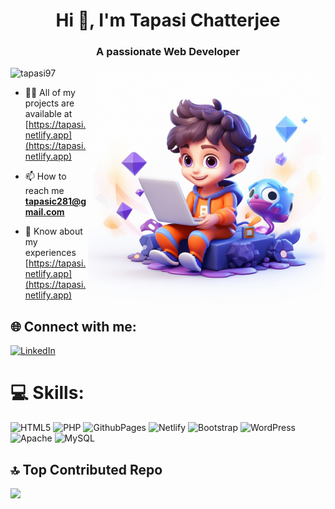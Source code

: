 <h1 align="center">Hi 👋, I'm Tapasi Chatterjee</h1>
<h3 align="center">A passionate Web Developer</h3>

<img align="right" alt="side-img" width="380" src="1708164634960.jpg">

<p align="left"> <img src="https://komarev.com/ghpvc/?username=tapasi97&label=Profile%20views&color=0e75b6&style=flat" alt="tapasi97" /> </p>

- 👨‍💻 All of my projects are available at [https://tapasi.netlify.app](https://tapasi.netlify.app)

- 📫 How to reach me **tapasic281@gmail.com**

- 📄 Know about my experiences [https://tapasi.netlify.app](https://tapasi.netlify.app)

## 🌐 Connect with me:
[![LinkedIn](https://img.shields.io/badge/LinkedIn-%230077B5.svg?logo=linkedin&logoColor=white)](https://www.linkedin.com/in/tapasi-chatterjee-87386a260/) 

# 💻 Skills:
![HTML5](https://img.shields.io/badge/html5-%23E34F26.svg?style=for-the-badge&logo=html5&logoColor=white) ![PHP](https://img.shields.io/badge/php-%23777BB4.svg?style=for-the-badge&logo=php&logoColor=white) ![GithubPages](https://img.shields.io/badge/github%20pages-121013?style=for-the-badge&logo=github&logoColor=white) ![Netlify](https://img.shields.io/badge/netlify-%23000000.svg?style=for-the-badge&logo=netlify&logoColor=#00C7B7) ![Bootstrap](https://img.shields.io/badge/bootstrap-%238511FA.svg?style=for-the-badge&logo=bootstrap&logoColor=white) ![WordPress](https://img.shields.io/badge/WordPress-%23117AC9.svg?style=for-the-badge&logo=WordPress&logoColor=white) ![Apache](https://img.shields.io/badge/apache-%23D42029.svg?style=for-the-badge&logo=apache&logoColor=white) ![MySQL](https://img.shields.io/badge/mysql-%2300000f.svg?style=for-the-badge&logo=mysql&logoColor=white)


## 🔝 Top Contributed Repo
![](https://github-contributor-stats.vercel.app/api?username=Tapasi97&limit=5&theme=dark&combine_all_yearly_contributions=true)

<!-- <p>&nbsp;<img align="center" src="https://github-readme-stats.vercel.app/api?username=pritampal29&show_icons=true&locale=en" alt="pritampal29" /></p> -->
